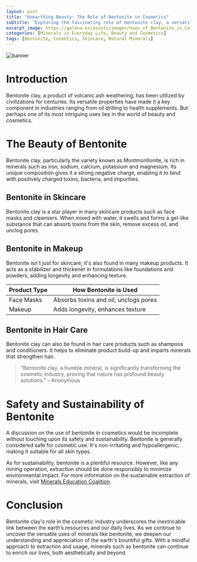 ```yaml
---
layout: post
title: "Unearthing Beauty: The Role of Bentonite in Cosmetics"
subtitle: "Exploring the fascinating role of bentonite clay, a versatile natural mineral, in cosmetic products."
excerpt_image: https://galena.es/assets/images/Uses_of_Bentonite_in_Cosmetics.png
categories: [Minerals in Everyday Life, Beauty and Cosmetics]
tags: [Bentonite, Cosmetics, Skincare, Natural Minerals]
---
```


![banner](https://galena.es/assets/images/Uses_of_Bentonite_in_Cosmetics.png "An array of cosmetic products featuring bentonite clay, including face masks and powders, displayed on a wooden surface. The image highlights the natural texture and earthy color of the bentonite, emphasizing its role in skincare and beauty applications.")

# Introduction

Bentonite clay, a product of volcanic ash weathering, has been utilized by civilizations for centuries. Its versatile properties have made it a key component in industries ranging from oil drilling to health supplements. But perhaps one of its most intriguing uses lies in the world of beauty and cosmetics.

# The Beauty of Bentonite

Bentonite clay, particularly the variety known as Montmorillonite, is rich in minerals such as iron, sodium, calcium, potassium and magnesium. Its unique composition gives it a strong negative charge, enabling it to bind with positively charged toxins, bacteria, and impurities.

## Bentonite in Skincare

Bentonite clay is a star player in many skincare products such as face masks and cleansers. When mixed with water, it swells and forms a gel-like substance that can absorb toxins from the skin, remove excess oil, and unclog pores.

## Bentonite in Makeup

Bentonite isn't just for skincare; it's also found in many makeup products. It acts as a stabilizer and thickener in formulations like foundations and powders, adding longevity and enhancing texture.

| Product Type | How Bentonite is Used |
| ------------ | --------------------- |
| Face Masks   | Absorbs toxins and oil, unclogs pores |
| Makeup       | Adds longevity, enhances texture |

## Bentonite in Hair Care

Bentonite clay can also be found in hair care products such as shampoos and conditioners. It helps to eliminate product build-up and imparts minerals that strengthen hair.

> "Bentonite clay, a humble mineral, is significantly transforming the cosmetic industry, proving that nature has profound beauty solutions." - Anonymous

# Safety and Sustainability of Bentonite

A discussion on the use of bentonite in cosmetics would be incomplete without touching upon its safety and sustainability. Bentonite is generally considered safe for cosmetic use. It's non-irritating and hypoallergenic, making it suitable for all skin types.

As for sustainability, bentonite is a plentiful resource. However, like any mining operation, extraction should be done responsibly to minimize environmental impact. For more information on the sustainable extraction of minerals, visit [Minerals Education Coalition](https://www.mineralseducationcoalition.org/).

# Conclusion

Bentonite clay's role in the cosmetic industry underscores the inextricable link between the earth’s resources and our daily lives. As we continue to uncover the versatile uses of minerals like bentonite, we deepen our understanding and appreciation of the earth's bountiful gifts. With a mindful approach to extraction and usage, minerals such as bentonite can continue to enrich our lives, both aesthetically and beyond.